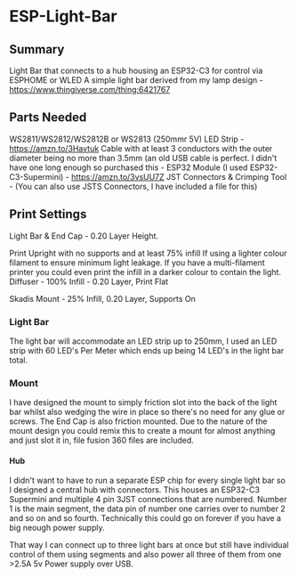# ESP-Light-Bar

## Summary
Light Bar that connects to a hub housing an ESP32-C3 for control via ESPHOME or WLED
A simple light bar derived from my lamp design - https://www.thingiverse.com/thing:6421767

## Parts Needed
WS2811/WS2812/WS2812B or WS2813 (250mmr 5V) LED Strip - https://amzn.to/3Havtuk
Cable with at least 3 conductors with the outer diameter being no more than 3.5mm (an old USB cable is perfect. I didn't have one long enough so purchased this -
ESP32 Module (I used ESP32-C3-Supermini) - https://amzn.to/3vsUU7Z
JST Connectors & Crimping Tool -
(You can also use JSTS Connectors, I have included a file for this)

## Print Settings
Light Bar & End Cap - 0.20 Layer Height. 

Print Upright with no supports and at least 75% infill If using a lighter colour filament to ensure minimum light leakage.
If you have a multi-filament printer you could even print the infill in a darker colour to contain the light.
Diffuser - 100% Infill - 0.20 Layer, Print Flat

Skadis Mount - 25% Infill, 0.20 Layer, Supports On

### Light Bar
The light bar will accommodate an LED strip up to 250mm, I used an LED strip with 60 LED's Per Meter which ends up being 14 LED's in the light bar total.

### Mount
I have designed the mount to simply friction slot into the back of the light bar whilst also wedging the wire in place so there's no need for any glue or screws. The End Cap is also friction mounted.
Due to the nature of the mount design you could remix this to create a mount for almost anything and just slot it in, file fusion 360 files are included.
#### Hub
I didn't want to have to run a separate ESP chip for every single light bar so I designed a central hub with connectors. This houses an ESP32-C3 Supermini and multiple 4 pin 3JST connections that are numbered. Number 1 is the main segment, the data pin of number one carries over to number 2 and so on and so fourth. Technically this could go on forever if you have a big neough power supply.

That way I can connect up to three light bars at once but still have individual control of them using segments and also power all three of them from one >2.5A 5v Power supply over USB.
